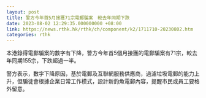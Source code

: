 ```yaml
---
layout: post
title: 警方今年首5月接獲71宗電郵騙案　較去年同期下跌
date: 2023-08-02 12:29:35.000000000 +08:00
link: https://news.rthk.hk/rthk/ch/component/k2/1711710-20230802.htm
categories: rthk
---
```


本港錄得電郵騙案的數字有下降，警方今年首5個月接獲的電郵騙案有71宗，較去年同期155宗，下跌超過一半。

警方表示，數字下降原因，基於電郵及互聯網服務供應商，過濾垃圾電郵的能力上升，但騙徒會根據企業日常工作模式，設計新釣魚電郵內容，提醒市民或員工要格外留意。
